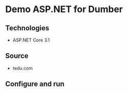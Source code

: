 # Demo ASP.NET for Dumber
## Technologies
-	ASP.NET Core 3.1
## Source
- tedu.com
## Configure and run



#####
